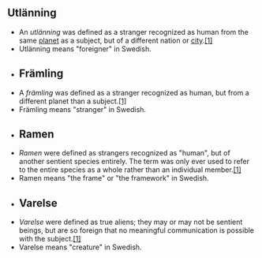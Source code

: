 ## Utlänning [](https://auth.fandom.com/signin?redirect=https%3A%2F%2Fenderverse.fandom.com%2Fwiki%2FHierarchy_of_Foreignness%3Fveaction%3Dedit%26section%3D1&uselang=en)
- An *utlänning* was defined as a stranger recognized as human from the same [planet](https://enderverse.fandom.com/wiki/List_of_Enderverse_planets) as a subject, but of a different nation or [city](https://enderverse.fandom.com/wiki/Category:Cities).[[1]](https://enderverse.fandom.com/wiki/Hierarchy_of_Foreignness#cite_note-:0-1)
- Utlänning means "foreigner" in Swedish.
- ##  Främling [](https://auth.fandom.com/signin?redirect=https%3A%2F%2Fenderverse.fandom.com%2Fwiki%2FHierarchy_of_Foreignness%3Fveaction%3Dedit%26section%3D2&uselang=en)
- A *främling* was defined as a stranger recognized as human, but from a different planet than a subject.[[1]](https://enderverse.fandom.com/wiki/Hierarchy_of_Foreignness#cite_note-:0-1)
- Främling means "stranger" in Swedish.
- ## Ramen [](https://auth.fandom.com/signin?redirect=https%3A%2F%2Fenderverse.fandom.com%2Fwiki%2FHierarchy_of_Foreignness%3Fveaction%3Dedit%26section%3D3&uselang=en)
- *Ramen* were defined as strangers recognized as "human", but of another sentient species entirely. The term was only ever used to refer to the entire species as a whole rather than an individual member.[[1]](https://enderverse.fandom.com/wiki/Hierarchy_of_Foreignness#cite_note-:0-1)
- Ramen means "the frame" or "the framework" in Swedish.
- ## Varelse [](https://auth.fandom.com/signin?redirect=https%3A%2F%2Fenderverse.fandom.com%2Fwiki%2FHierarchy_of_Foreignness%3Fveaction%3Dedit%26section%3D4&uselang=en)
- *Varelse* were defined as true aliens; they may or may not be sentient beings, but are so foreign that no meaningful communication is possible with the subject.[[1]](https://enderverse.fandom.com/wiki/Hierarchy_of_Foreignness#cite_note-:0-1)
- Varelse means "creature" in Swedish.